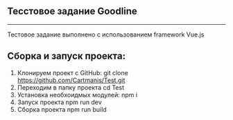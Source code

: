  Tecстовое задание Goodline
 --------------------------
 --------------------------
 Тестовое задание выполнено с использованием framework Vue.js

Сборка и запуск проекта:
-----------------------

1. Клонируем проект с GitHub: git clone https://github.com/Cartmanis/Test.git
2. Переходим в папку проекта cd Test
3. Установка необхоидмых модулей: npm i
4. Запуск проекта npm run dev
5. Сборка проекта npm run build

